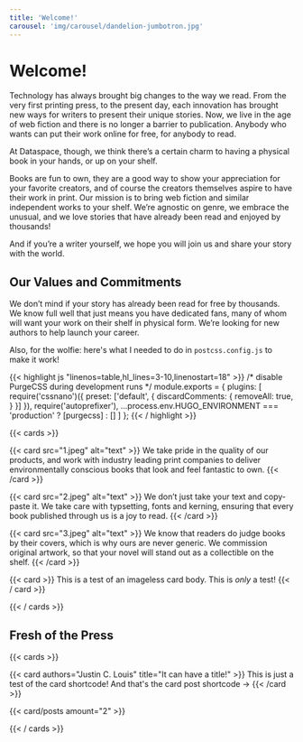 ```yaml
---
title: 'Welcome!'
carousel: 'img/carousel/dandelion-jumbotron.jpg'
---
```


# Welcome!

Technology has always brought big changes to the way we read. From the very
first printing press, to the present day, each innovation has brought new ways
for writers to present their unique stories. Now, we live in the age of web
fiction and there is no longer a barrier to publication. Anybody who wants can
put their work online for free, for anybody to read.

At Dataspace, though, we think there’s a certain charm to having a physical book
in your hands, or up on your shelf.

Books are fun to own, they are a good way to show your appreciation for your
favorite creators, and of course the creators themselves aspire to have their
work in print. Our mission is to bring web fiction and similar independent works
to your shelf. We’re agnostic on genre, we embrace the unusual, and we love
stories that have already been read and enjoyed by thousands!

And if you’re a writer yourself, we hope you will join us and share your story
with the world.

## Our Values and Commitments

We don’t mind if your story has already been read for free by thousands. We know
full well that just means you have dedicated fans, many of whom will want your
work on their shelf in physical form. We’re looking for new authors to help
launch your career.

Also, for the wolfie: here's what I needed to do in `postcss.config.js` to make
it work!

{{< highlight js "linenos=table,hl_lines=3-10,linenostart=18" >}}
/* disable PurgeCSS during development runs */
module.exports = {
  plugins: [
    require('cssnano')({
      preset: ['default', {
        discardComments: {
          removeAll: true,
        }
      }]
    }),
    require('autoprefixer'),
    ...process.env.HUGO_ENVIRONMENT === 'production'
      ? [purgecss]
      : []
    ]
};
{{< / highlight >}}

{{< cards >}}

{{< card src="1.jpeg" alt="text" >}}
We take pride in the quality of our products, and work with industry leading
print companies to deliver environmentally conscious books that look and feel
fantastic to own.
{{< /card >}}

{{< card src="2.jpeg" alt="text" >}}
We don’t just take your text and copy-paste it. We take care with typsetting,
fonts and kerning, ensuring that every book published through us is a joy to
read.
{{< /card >}}

{{< card src="3.jpeg" alt="text" >}}
We know that readers do judge books by their covers, which is why ours are never
generic. We commission original artwork, so that your novel will stand out as a
collectible on the shelf.
{{< /card >}}

{{< card >}}
This is a test of an imageless card body. This is _only_ a test!
{{< / card >}}

{{< / cards >}}

## Fresh of the Press

{{< cards >}}

{{< card authors="Justin C. Louis" title="It can have a title!" >}}
This is just a test of the card shortcode! And that's the card post shortcode ->
{{< /card >}}

{{< card/posts amount="2" >}}

{{< / cards >}}
